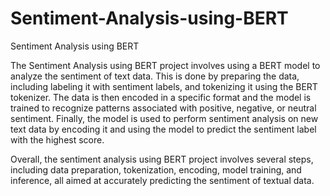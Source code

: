 # Sentiment-Analysis-using-BERT
Sentiment Analysis using BERT


The Sentiment Analysis using BERT project involves using a BERT model to analyze the sentiment of text data. This is done by preparing the data, including labeling it with sentiment labels, and tokenizing it using the BERT tokenizer. The data is then encoded in a specific format and the model is trained to recognize patterns associated with positive, negative, or neutral sentiment. Finally, the model is used to perform sentiment analysis on new text data by encoding it and using the model to predict the sentiment label with the highest score.

Overall, the sentiment analysis using BERT project involves several steps, including data preparation, tokenization, encoding, model training, and inference, all aimed at accurately predicting the sentiment of textual data.
